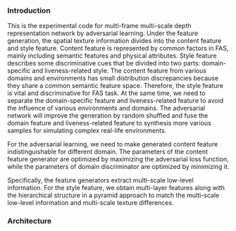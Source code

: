 ### Introduction
This is the experimental code for multi-frame multi-scale depth representation network by adversarial learning.
Under the feature generation, the spatial texture information divides into the content feature and style feature.
Content feature is represented by common factors in FAS, mainly including semantic features and physical attributes. 
Style feature describes some discriminative cues that be divided into two parts: domain-specific and liveness-related 
style. The content feature from various domains and environments has small distribution discrepancies because they 
share a common semantic feature space. Therefore, the style feature is vital and discriminative for FAS task. At the 
same time, we need to separate the domain-specific feature and liveness-related feature to avoid the influence of various 
environments and domains. The adversarial network will improve the generation by random shuffled and fuse the domain feature
 and liveness-related feature to synthesis more various samples for simulating complex real-life environments.

For the adversarial learning, we need to make generated content feature indistinguishable for different domain. 
The parameters of the content feature generator are optimized by maximizing the adversarial loss function, while 
the parameters of domain discriminator are optimized by minimizing it.

Specifically, the feature generators extract multi-scale low-level information. For the style feature, we obtain multi-layer
features along with the hierarchical structure in a pyramid approach to match the multi-scale low-level information and multi-scale 
texture differences. 

### Architecture

